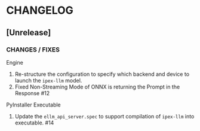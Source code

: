 # CHANGELOG

## [Unrelease]

### CHANGES / FIXES

Engine
1. Re-structure the configuration to specify which backend and device to launch the `ipex-llm` model.
2. Fixed Non-Streaming Mode of ONNX is returning the Prompt in the Response #12

PyInstaller Executable
1. Update the `ellm_api_server.spec` to support compilation of `ipex-llm` into executable. #14 